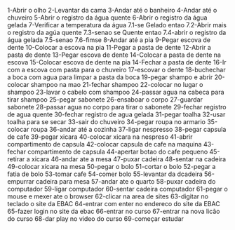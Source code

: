 1-Abrir o olho
2-Levantar da cama
3-Andar até o banheiro
4-Andar até o chuveiro
5-Abrir o registro da água quente 
6-Abrir o registro da água gelada
7-Verificar a temperatura da água
 7.1-se Gelado entao
 7.2-Abrir mais o registro da agúa quente
 7.3-senao se Quente entao
 7.4-abrir o registro da água gelada
 7.5-senao 
 7.6-fimse
8-Andar até a pia
9-Pegar escova de dente
10-Colocar a escova na pia
11-Pegar a pasta de dente
12-Abrir a pasta de dente
13-Pegar escova de dente
14-Colocar a pasta de dente na escova
15-Colocar escova de dente na pia
14-Fechar a pasta de dente
16-Ir com a escova com pasta para o chuveiro
17-escovar o dente 
18-buchechar a boca com agua para limpar a pasta da boca
19-pegar shampo e abrir
20-colocar shampoo na mao
21-fechar shampoo
22-colocar no lugar o shampoo
23-lavar o cabelo com shampoo
24-passar agua na cabeca para tirar shampoo
25-pegar sabonete
26-ensaboar o corpo
27-guardar sabonete
28-passar agua no corpo para tirar o sabonete 
29-fechar registro de agua quente
30-fechar registro de agua gelada
31-pegar toalha
32-usar toalha para se secar
33-sair do chuveiro
34-pegar roupa no armario
35-colocar roupa
36-andar até a cozinha
37-ligar nespresso
38-pegar capsula de cafe
39-pegar xicara
40-colocar xicara na nespreso
41-abrir compartimento de capsula
42-colocar capsula de cafe na maquina
43-fechar compartimento de capsula
44-apertar botao do cafe pequeno
45-retirar a xicara
46-andar ate a mesa
47-puxar cadeira
48-sentar na cadeira
49-colocar xicara na mesa
50-pegar o bolo
51-cortar o bolo
52-pegar a fatia de bolo
53-tomar cafe
54-comer bolo
55-levantar da dcadeira
56-empurrar cadeira para mesa
57-andar ate o quarto
58-puxar cadeira do computador
59-ligar computador
60-sentar cadeira computador
61-pegar o mouse e mexer ate o browser
62-clicar na area de sites 
63-digitar no teclado o site da EBAC
64-entrar com enter no endereco do site da EBAC
65-fazer login no site da ebac
66-entrar no curso
67-entrar na nova licão do curso
68-dar play no video do curso 
69-começar estudar
